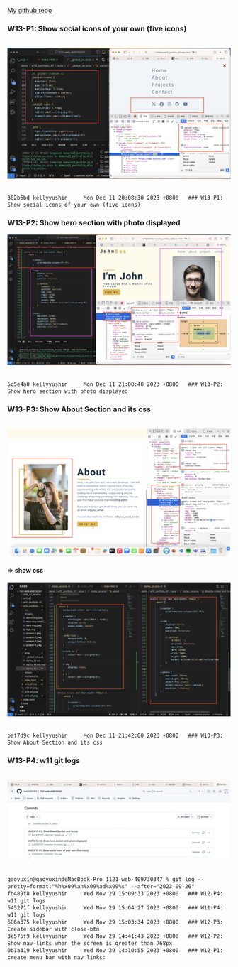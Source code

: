 [My github repo](https://github.com/kelly20011011/1121-web-409730347.git)

 ### W13-P1: Show social icons of your own (five icons)
 
![](w13-p1.png)
 
```
302b6bd kellyyushin     Mon Dec 11 20:08:30 2023 +0800   ### W13-P1: Show social icons of your own (five icons)

```
 ### W13-P2: Show hero section with photo displayed
![](w13-p2.png)
 
```
5c5e4a0 kellyyushin     Mon Dec 11 21:08:40 2023 +0800   ### W13-P2: Show hero section with photo displayed
```
 ### W13-P3: Show About Section and its css
 
![](w13-p3.png)

#### => show css 
![](w13-p3-2.png)
 
```
baf7d9c kellyyushin     Mon Dec 11 21:42:00 2023 +0800   ### W13-P3: Show About Section and its css
```
 ### W13-P4: w11 git logs
 
![](w13-p4.png)
 
```
gaoyuxin@gaoyuxindeMacBook-Pro 1121-web-409730347 % git log --pretty=format:"%h%x09%an%x09%ad%x09%s" --after="2023-09-26"
fb489f8 kellyyushin     Wed Nov 29 15:09:33 2023 +0800   ### W12-P4: w11 git logs
545271f kellyyushin     Wed Nov 29 15:04:27 2023 +0800   ### W11-P4: w11 git logs
686a375 kellyyushin     Wed Nov 29 15:03:34 2023 +0800   ### W12-P3: Create sidebar with close-btn
3e575f9 kellyyushin     Wed Nov 29 14:41:43 2023 +0800   ### W12-P2: Show nav-links when the screen is greater than 768px
0b1a319 kellyyushin     Wed Nov 29 14:10:55 2023 +0800   ### W12-P1: create menu bar with nav links:
```